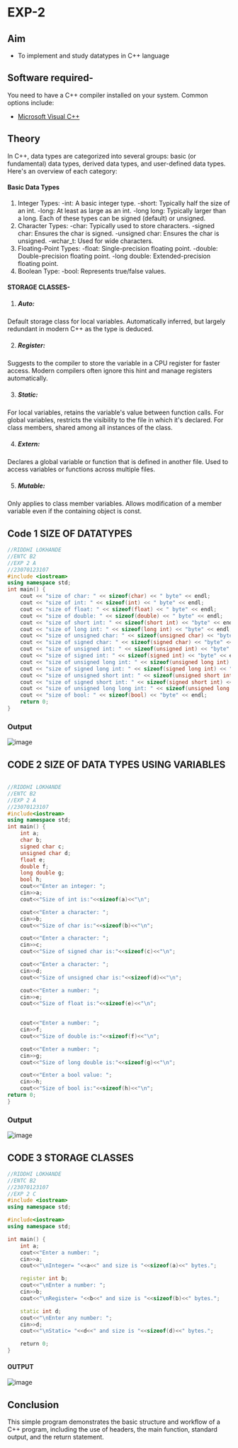 # EXP-2
## Aim

- To implement and study datatypes in C++ language


## Software required-

You need to have a C++ compiler installed on your system. Common options include:

- [Microsoft Visual C++](https://visualstudio.microsoft.com/vs/features/cplusplus/)

## Theory
In C++, data types are categorized into several groups: basic (or fundamental) data types, derived data types, and user-defined data types. Here's an overview of each category:

#### Basic Data Types
1. Integer Types:
-int: A basic integer type.
-short: Typically half the size of an int.
-long: At least as large as an int.
-long long: Typically larger than a long.
Each of these types can be signed (default) or unsigned.
2. Character Types:
-char: Typically used to store characters.
-signed char: Ensures the char is signed.
-unsigned char: Ensures the char is unsigned.
-wchar_t: Used for wide characters.
3. Floating-Point Types:
-float: Single-precision floating point.
-double: Double-precision floating point.
-long double: Extended-precision floating point.
4. Boolean Type:
-bool: Represents true/false values.
#### STORAGE CLASSES-

1. ##### Auto:
Default storage class for local variables.
Automatically inferred, but largely redundant in modern C++ as the type is deduced.

2. ##### Register:
Suggests to the compiler to store the variable in a CPU register for faster access.
Modern compilers often ignore this hint and manage registers automatically.

3. ##### Static:
For local variables, retains the variable's value between function calls.
For global variables, restricts the visibility to the file in which it's declared.
For class members, shared among all instances of the class.

4. ##### Extern:
Declares a global variable or function that is defined in another file.
Used to access variables or functions across multiple files.

5. ##### Mutable:
Only applies to class member variables.
Allows modification of a member variable even if the containing object is const.
## Code 1 SIZE OF DATATYPES 
```cpp
//RIDDHI LOKHANDE
//ENTC B2
//EXP 2 A
//23070123107
#include <iostream>
using namespace std;
int main() {
    cout << "size of char: " << sizeof(char) << " byte" << endl;
    cout << "size of int: " << sizeof(int) << " byte" << endl;
    cout << "size of float: " << sizeof(float) << " byte" << endl;
    cout << "size of double: " << sizeof(double) << " byte" << endl;
    cout << "size of short int: " << sizeof(short int) << "byte" << endl;
    cout << "size of long int: " << sizeof(long int) << "byte" << endl;
    cout << "size of unsigned char: " << sizeof(unsigned char) << "byte" << endl;
    cout << "size of signed char: " << sizeof(signed char) << "byte" << endl;
    cout << "size of unsigned int: " << sizeof(unsigned int) << "byte" << endl;
    cout << "size of signed int: " << sizeof(signed int) << "byte" << endl;
    cout << "size of unsigned long int: " << sizeof(unsigned long int) << "byte" << endl;
    cout << "size of signed long int: " << sizeof(signed long int) << "byte" << endl;
    cout << "size of unsigned short int: " << sizeof(unsigned short int) << "byte" << endl;
    cout << "size of signed short int: " << sizeof(signed short int) << "byte" << endl;
    cout << "size of unsigned long long int: " << sizeof(unsigned long long int) << "byte" << endl;
    cout << "size of bool: " << sizeof(bool) << "byte" << endl;
    return 0;
}
```
### Output
![image](https://github.com/user-attachments/assets/2bdd76f0-1c20-4681-862a-4eaf58b8d6f5)

## CODE 2 SIZE OF DATA TYPES USING VARIABLES
```cpp

//RIDDHI LOKHANDE
//ENTC B2
//EXP 2 A
//23070123107
#include<iostream>
using namespace std;
int main() {
    int a;
    char b;
    signed char c;
    unsigned char d;
    float e;
    double f;
    long double g;
    bool h;
    cout<<"Enter an integer: ";
    cin>>a;
    cout<<"Size of int is:"<<sizeof(a)<<"\n";

    cout<<"Enter a character: ";
    cin>>b;
    cout<<"Size of char is:"<<sizeof(b)<<"\n";

    cout<<"Enter a character: ";
    cin>>c;
    cout<<"Size of signed char is:"<<sizeof(c)<<"\n";

    cout<<"Enter a character: ";
    cin>>d;
    cout<<"Size of unsigned char is:"<<sizeof(d)<<"\n";

    cout<<"Enter a number: ";
    cin>>e;
    cout<<"Size of float is:"<<sizeof(e)<<"\n";
    

    cout<<"Enter a number: ";
    cin>>f;
    cout<<"Size of double is:"<<sizeof(f)<<"\n";

    cout<<"Enter a number: ";
    cin>>g;
    cout<<"Size of long double is:"<<sizeof(g)<<"\n";

    cout<<"Enter a bool value: "; 
    cin>>h;
    cout<<"Size of bool is:"<<sizeof(h)<<"\n";
return 0;
}
```
### Output
![image](https://github.com/user-attachments/assets/44c171ce-6911-4f0e-ac11-d84142c7e39e)

## CODE 3 STORAGE CLASSES
```cpp
//RIDDHI LOKHANDE
//ENTC B2
//23070123107
//EXP 2 C
#include <iostream> 
using namespace std;

#include<iostream>
using namespace std;

int main() {
    int a;
    cout<<"Enter a number: ";                       
    cin>>a;
    cout<<"\nInteger= "<<a<<" and size is "<<sizeof(a)<<" bytes.";  

    register int b;
    cout<<"\nEnter a number: ";                                     
    cin>>b;
    cout<<"\nRegister= "<<b<<" and size is "<<sizeof(b)<<" bytes.";   

    static int d;
    cout<<"\nEnter any number: ";                                      
    cin>>d;
    cout<<"\nStatic= "<<d<<" and size is "<<sizeof(d)<<" bytes.";      

    return 0;
}
```
#### OUTPUT 
![image](https://github.com/user-attachments/assets/8613a136-dbf9-40ba-a50d-a48914322f67)

## Conclusion
This simple program demonstrates the basic structure and workflow of a C++ program, including the use of headers, the main function, standard output, and the return statement.


